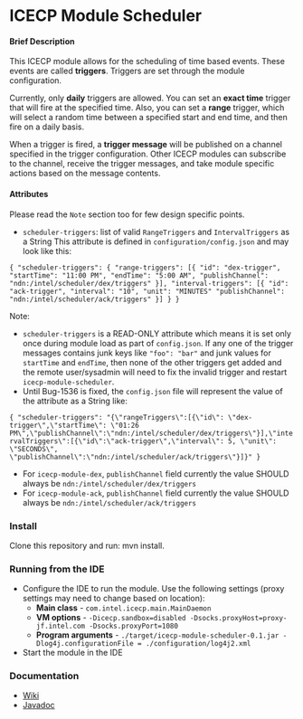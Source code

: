 ICECP Module Scheduler
=====================

#### Brief Description
This ICECP module allows for the scheduling of time based events. These
events are called **triggers**. Triggers are set through the module configuration.

Currently, only **daily** triggers are allowed. You can set an **exact time** trigger
that will fire at the specified time. Also, you can set a **range** trigger, which
will select a random time between a specified start and end time, and then fire
on a daily basis.

When a trigger is fired, a **trigger message** will be published on a channel
specified in the trigger configuration. Other ICECP modules can subscribe to the
channel, receive the trigger messages, and take module specific actions based on
the message contents.

#### Attributes

Please read the `Note` section too for few design specific points.

- `scheduler-triggers`: list of valid `RangeTriggers` and `IntervalTriggers` as a String
This attribute is defined in `configuration/config.json` and may look like this:

`{
  "scheduler-triggers": {
    "range-triggers":
    [{
      "id": "dex-trigger",
      "startTime": "11:00 PM",
      "endTime": "5:00 AM",
      "publishChannel": "ndn:/intel/scheduler/dex/triggers"
    }],
    "interval-triggers":
    [{
      "id": "ack-trigger",
      "interval": "10",
      "unit": "MINUTES"
      "publishChannel": "ndn:/intel/scheduler/ack/triggers"
    }]
  }
}`


Note:

- `scheduler-triggers` is a READ-ONLY attribute which means it is set only once during module load as part of
`config.json`. If any one of the trigger messages contains junk keys like `"foo": "bar"` and junk values for `startTime`
and `endTime`, then none of the other triggers get added and the remote user/sysadmin will need to fix the invalid trigger
and restart `icecp-module-scheduler`.
- Until Bug-1536 is fixed, the `config.json` file will represent the value of the attribute as a String like:

`{
   "scheduler-triggers": "{\"rangeTriggers\":[{\"id\": \"dex-trigger\",\"startTime\": \"01:26 PM\",\"publishChannel\":\"ndn:/intel/scheduler/dex/triggers\"}],\"intervalTriggers\":[{\"id\":\"ack-trigger\",\"interval\": 5, \"unit\": \"SECONDS\", \"publishChannel\":\"ndn:/intel/scheduler/ack/triggers\"}]}"
 }`

- For `icecp-module-dex`, `publishChannel` field currently the value SHOULD always be `ndn:/intel/scheduler/dex/triggers`
- For `icecp-module-ack`, `publishChannel` field currently the value SHOULD always be `ndn:/intel/scheduler/ack/triggers`



### Install

Clone this repository and run: mvn install.

### Running from the IDE
* Configure the IDE to run the module. Use the following settings (proxy settings may need to change based on location):
   * **Main class** - `com.intel.icecp.main.MainDaemon`
   * **VM options** - `-Dicecp.sandbox=disabled -Dsocks.proxyHost=proxy-jf.intel.com -Dsocks.proxyPort=1080`
   * **Program arguments** - `./target/icecp-module-scheduler-0.1.jar -Dlog4j.configurationFile = ./configuration/log4j2.xml`
* Start the module in the IDE

### Documentation

 - [Wiki](https://github.intel.com/iSPA/icecp-module-scheduler/wiki)
 - [Javadoc](https://github.intel.com/pages/iSPA/icecp-module-scheduler)
